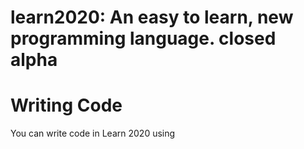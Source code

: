 # learn2020: An easy to learn, new programming language. closed alpha
# Writing Code
You can write code in Learn 2020 using
